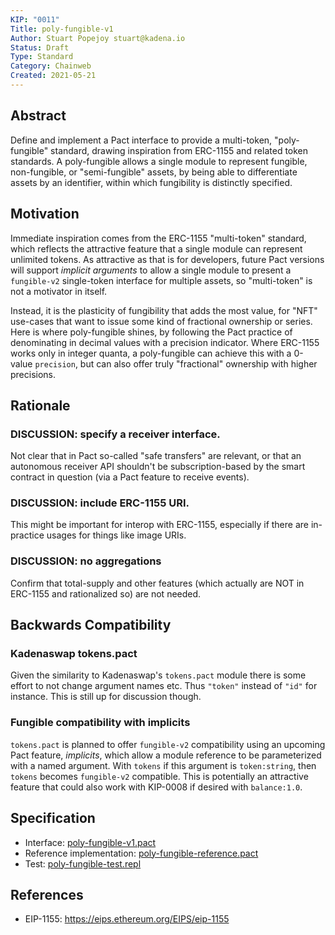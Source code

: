 ```yaml
---
KIP: "0011"
Title: poly-fungible-v1
Author: Stuart Popejoy stuart@kadena.io
Status: Draft
Type: Standard
Category: Chainweb
Created: 2021-05-21
---
```


## Abstract

Define and implement a Pact interface to provide a multi-token, "poly-fungible" standard, drawing inspiration
from ERC-1155 and related token standards. A poly-fungible allows a single module to represent fungible,
non-fungible, or "semi-fungible" assets, by being able to differentiate assets by an identifier,
within which fungibility is distinctly specified.


## Motivation

Immediate inspiration comes from the ERC-1155 "multi-token" standard, which reflects the attractive feature
that a single module can represent
unlimited tokens. As attractive as that is for developers, future Pact versions will support _implicit
arguments_ to allow a single module to present a `fungible-v2` single-token interface for multiple
assets, so "multi-token" is not a motivator in itself.

Instead, it is the plasticity of fungibility that adds the most value, for "NFT" use-cases that want
to issue some kind of fractional ownership or series. Here is where poly-fungible shines, by following
the Pact practice of denominating in decimal values with a precision indicator. Where ERC-1155 works only
in integer quanta, a poly-fungible can achieve this with a 0-value `precision`, but can also offer
truly "fractional" ownership with higher precisions.

## Rationale

### DISCUSSION: specify a receiver interface.

Not clear that in Pact so-called "safe transfers" are relevant, or that an autonomous receiver API
shouldn't be subscription-based by the smart contract in question (via a Pact feature to receive events).

### DISCUSSION: include ERC-1155 URI.

This might be important for interop with ERC-1155, especially if there are in-practice usages for
things like image URIs.

### DISCUSSION: no aggregations

Confirm that total-supply and other features (which actually are NOT in ERC-1155 and
rationalized so) are not needed.

## Backwards Compatibility

### Kadenaswap tokens.pact

Given the similarity to Kadenaswap's `tokens.pact` module there is some effort to not change argument
names etc. Thus `"token"` instead of `"id"` for instance. This is still up for discussion though.

### Fungible compatibility with implicits

`tokens.pact` is planned to offer `fungible-v2` compatibility using an upcoming Pact feature, _implicits_,
which allow a module reference to be parameterized with a named argument. With `tokens` if this argument
is `token:string`, then `tokens` becomes `fungible-v2` compatible. This is potentially an attractive feature
that could also work with KIP-0008 if desired with `balance:1.0`.



## Specification

- Interface: [poly-fungible-v1.pact](poly-fungible-v1.pact)
- Reference implementation: [poly-fungible-reference.pact](poly-fungible-reference.pact)
- Test: [poly-fungible-test.repl](poly-fungible-test.repl)

## References
* EIP-1155: <https://eips.ethereum.org/EIPS/eip-1155>
